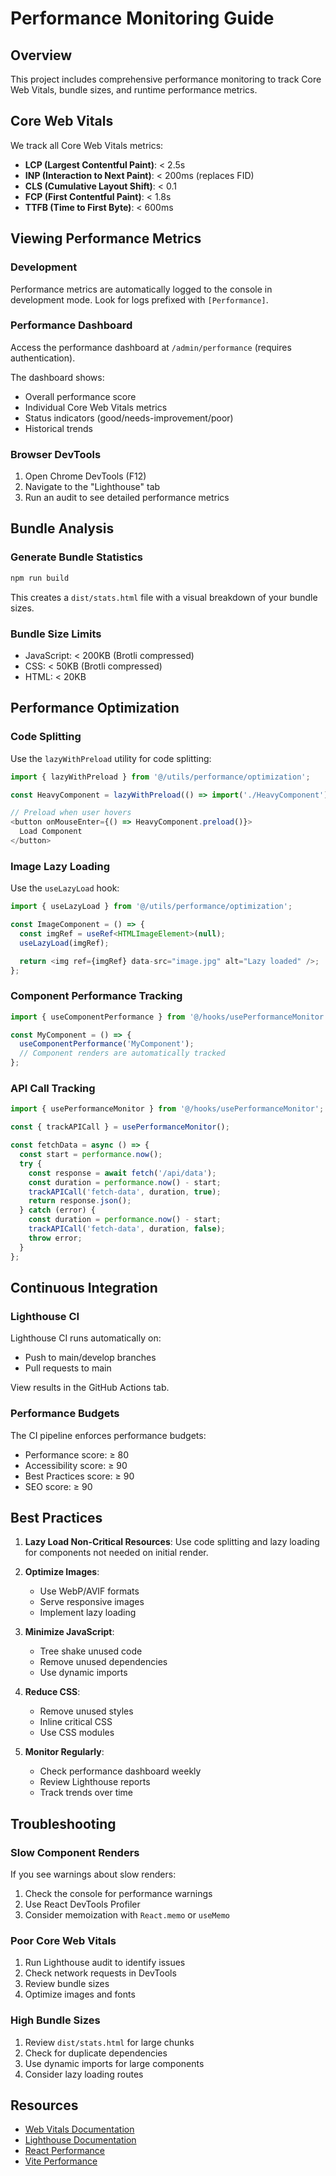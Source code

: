 # Performance Monitoring Guide

## Overview

This project includes comprehensive performance monitoring to track Core Web Vitals, bundle sizes, and runtime performance metrics.

## Core Web Vitals

We track all Core Web Vitals metrics:

- **LCP (Largest Contentful Paint)**: < 2.5s
- **INP (Interaction to Next Paint)**: < 200ms (replaces FID)
- **CLS (Cumulative Layout Shift)**: < 0.1
- **FCP (First Contentful Paint)**: < 1.8s
- **TTFB (Time to First Byte)**: < 600ms

## Viewing Performance Metrics

### Development

Performance metrics are automatically logged to the console in development mode. Look for logs prefixed with `[Performance]`.

### Performance Dashboard

Access the performance dashboard at `/admin/performance` (requires authentication).

The dashboard shows:
- Overall performance score
- Individual Core Web Vitals metrics
- Status indicators (good/needs-improvement/poor)
- Historical trends

### Browser DevTools

1. Open Chrome DevTools (F12)
2. Navigate to the "Lighthouse" tab
3. Run an audit to see detailed performance metrics

## Bundle Analysis

### Generate Bundle Statistics

```bash
npm run build
```

This creates a `dist/stats.html` file with a visual breakdown of your bundle sizes.

### Bundle Size Limits

- JavaScript: < 200KB (Brotli compressed)
- CSS: < 50KB (Brotli compressed)
- HTML: < 20KB

## Performance Optimization

### Code Splitting

Use the `lazyWithPreload` utility for code splitting:

```typescript
import { lazyWithPreload } from '@/utils/performance/optimization';

const HeavyComponent = lazyWithPreload(() => import('./HeavyComponent'));

// Preload when user hovers
<button onMouseEnter={() => HeavyComponent.preload()}>
  Load Component
</button>
```

### Image Lazy Loading

Use the `useLazyLoad` hook:

```typescript
import { useLazyLoad } from '@/utils/performance/optimization';

const ImageComponent = () => {
  const imgRef = useRef<HTMLImageElement>(null);
  useLazyLoad(imgRef);

  return <img ref={imgRef} data-src="image.jpg" alt="Lazy loaded" />;
};
```

### Component Performance Tracking

```typescript
import { useComponentPerformance } from '@/hooks/usePerformanceMonitor';

const MyComponent = () => {
  useComponentPerformance('MyComponent');
  // Component renders are automatically tracked
};
```

### API Call Tracking

```typescript
import { usePerformanceMonitor } from '@/hooks/usePerformanceMonitor';

const { trackAPICall } = usePerformanceMonitor();

const fetchData = async () => {
  const start = performance.now();
  try {
    const response = await fetch('/api/data');
    const duration = performance.now() - start;
    trackAPICall('fetch-data', duration, true);
    return response.json();
  } catch (error) {
    const duration = performance.now() - start;
    trackAPICall('fetch-data', duration, false);
    throw error;
  }
};
```

## Continuous Integration

### Lighthouse CI

Lighthouse CI runs automatically on:
- Push to main/develop branches
- Pull requests to main

View results in the GitHub Actions tab.

### Performance Budgets

The CI pipeline enforces performance budgets:
- Performance score: ≥ 80
- Accessibility score: ≥ 90
- Best Practices score: ≥ 90
- SEO score: ≥ 90

## Best Practices

1. **Lazy Load Non-Critical Resources**: Use code splitting and lazy loading for components not needed on initial render.

2. **Optimize Images**: 
   - Use WebP/AVIF formats
   - Serve responsive images
   - Implement lazy loading

3. **Minimize JavaScript**: 
   - Tree shake unused code
   - Remove unused dependencies
   - Use dynamic imports

4. **Reduce CSS**: 
   - Remove unused styles
   - Inline critical CSS
   - Use CSS modules

5. **Monitor Regularly**: 
   - Check performance dashboard weekly
   - Review Lighthouse reports
   - Track trends over time

## Troubleshooting

### Slow Component Renders

If you see warnings about slow renders:

1. Check the console for performance warnings
2. Use React DevTools Profiler
3. Consider memoization with `React.memo` or `useMemo`

### Poor Core Web Vitals

1. Run Lighthouse audit to identify issues
2. Check network requests in DevTools
3. Review bundle sizes
4. Optimize images and fonts

### High Bundle Sizes

1. Review `dist/stats.html` for large chunks
2. Check for duplicate dependencies
3. Use dynamic imports for large components
4. Consider lazy loading routes

## Resources

- [Web Vitals Documentation](https://web.dev/vitals/)
- [Lighthouse Documentation](https://developers.google.com/web/tools/lighthouse)
- [React Performance](https://react.dev/learn/render-and-commit)
- [Vite Performance](https://vitejs.dev/guide/performance.html)
